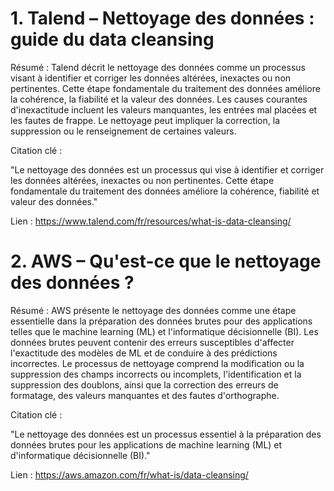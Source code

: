# 1. Talend – Nettoyage des données : guide du data cleansing
Résumé : Talend décrit le nettoyage des données comme un processus visant à identifier et corriger les données altérées, inexactes ou non pertinentes. Cette étape fondamentale du traitement des données améliore la cohérence, la fiabilité et la valeur des données. Les causes courantes d'inexactitude incluent les valeurs manquantes, les entrées mal placées et les fautes de frappe. Le nettoyage peut impliquer la correction, la suppression ou le renseignement de certaines valeurs.

Citation clé :

"Le nettoyage des données est un processus qui vise à identifier et corriger les données altérées, inexactes ou non pertinentes. Cette étape fondamentale du traitement des données améliore la cohérence, fiabilité et valeur des données."

Lien : https://www.talend.com/fr/resources/what-is-data-cleansing/

# 2. AWS – Qu'est-ce que le nettoyage des données ?
Résumé : AWS présente le nettoyage des données comme une étape essentielle dans la préparation des données brutes pour des applications telles que le machine learning (ML) et l'informatique décisionnelle (BI). Les données brutes peuvent contenir des erreurs susceptibles d'affecter l'exactitude des modèles de ML et de conduire à des prédictions incorrectes. Le processus de nettoyage comprend la modification ou la suppression des champs incorrects ou incomplets, l'identification et la suppression des doublons, ainsi que la correction des erreurs de formatage, des valeurs manquantes et des fautes d'orthographe.

Citation clé :

"Le nettoyage des données est un processus essentiel à la préparation des données brutes pour les applications de machine learning (ML) et d'informatique décisionnelle (BI)."

Lien : https://aws.amazon.com/fr/what-is/data-cleansing/
